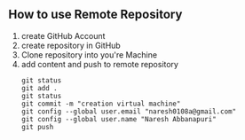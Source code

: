 ## How to use Remote Repository
   1. create GitHub Account
   2. create repository in GitHub 
   3. Clone repository into you're Machine
   4. add content and push to remote repository 
      ```
      git status
      git add .
      git status 
      git commit -m "creation virtual machine"
      git config --global user.email "naresh0108a@gmail.com"
      git config --global user.name "Naresh Abbanapuri"
      git push
      ```